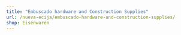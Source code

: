 ```yaml
---
title: "Embuscado hardware and Construction Supplies"
url: /nueva-ecija/embuscado-hardware-and-construction-supplies/
shop: Eisenwaren
---
```

